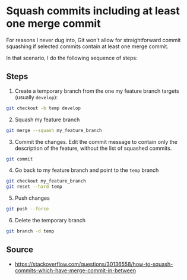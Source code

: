 # Squash commits including at least one merge commit

For reasons I never dug into, Git won't allow for straightforward commit squashing if selected commits contain at least one merge commit.

In that scenario, I do the following sequence of steps:

## Steps

1. Create a temporary branch from the one my feature branch targets (usually `develop`):

```bash
git checkout -b temp develop
```

2. Squash my feature branch

```bash
git merge --squash my_feature_branch
```

3. Commit the changes. Edit the commit message to contain only the description of the feature, without the list of squashed commits.

```bash
git commit
```

4. Go back to my feature branch and point to the `temp` branch

```bash
git checkout my_feature_branch
git reset --hard temp
```

5. Push changes

```bash
git push --force
```

6. Delete the temporary branch

```bash
git branch -d temp
```

## Source

- https://stackoverflow.com/questions/30136558/how-to-squash-commits-which-have-merge-commit-in-between
